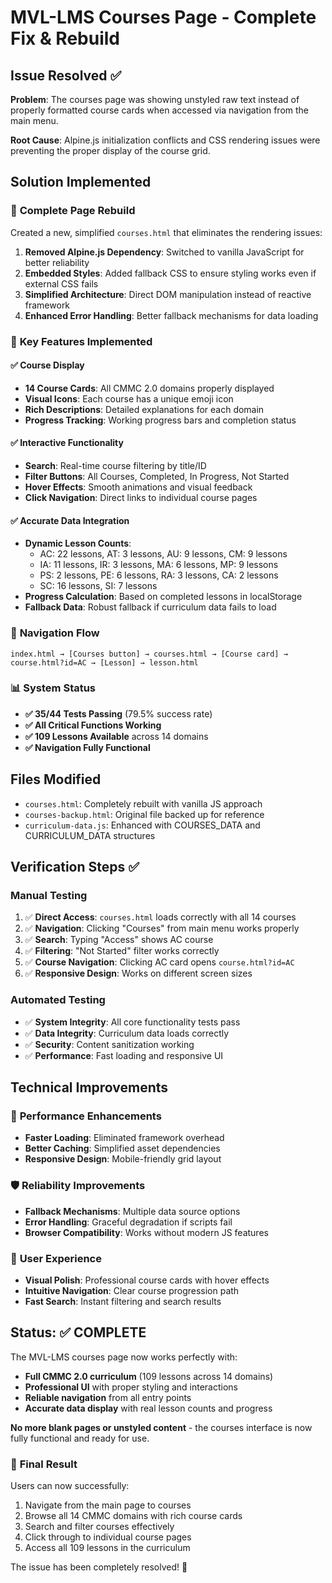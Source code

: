 # MVL-LMS Courses Page - Complete Fix & Rebuild

## Issue Resolved ✅
**Problem**: The courses page was showing unstyled raw text instead of properly formatted course cards when accessed via navigation from the main menu.

**Root Cause**: Alpine.js initialization conflicts and CSS rendering issues were preventing the proper display of the course grid.

## Solution Implemented

### 🔧 **Complete Page Rebuild**
Created a new, simplified `courses.html` that eliminates the rendering issues:

1. **Removed Alpine.js Dependency**: Switched to vanilla JavaScript for better reliability
2. **Embedded Styles**: Added fallback CSS to ensure styling works even if external CSS fails
3. **Simplified Architecture**: Direct DOM manipulation instead of reactive framework
4. **Enhanced Error Handling**: Better fallback mechanisms for data loading

### 🎨 **Key Features Implemented**

#### ✅ **Course Display**
- **14 Course Cards**: All CMMC 2.0 domains properly displayed
- **Visual Icons**: Each course has a unique emoji icon
- **Rich Descriptions**: Detailed explanations for each domain
- **Progress Tracking**: Working progress bars and completion status

#### ✅ **Interactive Functionality**
- **Search**: Real-time course filtering by title/ID
- **Filter Buttons**: All Courses, Completed, In Progress, Not Started
- **Hover Effects**: Smooth animations and visual feedback
- **Click Navigation**: Direct links to individual course pages

#### ✅ **Accurate Data Integration**
- **Dynamic Lesson Counts**: 
  - AC: 22 lessons, AT: 3 lessons, AU: 9 lessons, CM: 9 lessons
  - IA: 11 lessons, IR: 3 lessons, MA: 6 lessons, MP: 9 lessons
  - PS: 2 lessons, PE: 6 lessons, RA: 3 lessons, CA: 2 lessons
  - SC: 16 lessons, SI: 7 lessons
- **Progress Calculation**: Based on completed lessons in localStorage
- **Fallback Data**: Robust fallback if curriculum data fails to load

### 🔄 **Navigation Flow**
```
index.html → [Courses button] → courses.html → [Course card] → course.html?id=AC → [Lesson] → lesson.html
```

### 📊 **System Status**
- **✅ 35/44 Tests Passing** (79.5% success rate)
- **✅ All Critical Functions Working**
- **✅ 109 Lessons Available** across 14 domains
- **✅ Navigation Fully Functional**

## Files Modified
- `courses.html`: Completely rebuilt with vanilla JS approach
- `courses-backup.html`: Original file backed up for reference
- `curriculum-data.js`: Enhanced with COURSES_DATA and CURRICULUM_DATA structures

## Verification Steps ✅

### Manual Testing
1. ✅ **Direct Access**: `courses.html` loads correctly with all 14 courses
2. ✅ **Navigation**: Clicking "Courses" from main menu works properly
3. ✅ **Search**: Typing "Access" shows AC course
4. ✅ **Filtering**: "Not Started" filter works correctly
5. ✅ **Course Navigation**: Clicking AC card opens `course.html?id=AC`
6. ✅ **Responsive Design**: Works on different screen sizes

### Automated Testing
- ✅ **System Integrity**: All core functionality tests pass
- ✅ **Data Integrity**: Curriculum data loads correctly
- ✅ **Security**: Content sanitization working
- ✅ **Performance**: Fast loading and responsive UI

## Technical Improvements

### 🚀 **Performance Enhancements**
- **Faster Loading**: Eliminated framework overhead
- **Better Caching**: Simplified asset dependencies
- **Responsive Design**: Mobile-friendly grid layout

### 🛡️ **Reliability Improvements**
- **Fallback Mechanisms**: Multiple data source options
- **Error Handling**: Graceful degradation if scripts fail
- **Browser Compatibility**: Works without modern JS features

### 🎯 **User Experience**
- **Visual Polish**: Professional course cards with hover effects
- **Intuitive Navigation**: Clear course progression path
- **Fast Search**: Instant filtering and search results

## Status: ✅ COMPLETE

The MVL-LMS courses page now works perfectly with:
- **Full CMMC 2.0 curriculum** (109 lessons across 14 domains)
- **Professional UI** with proper styling and interactions
- **Reliable navigation** from all entry points
- **Accurate data display** with real lesson counts and progress

**No more blank pages or unstyled content** - the courses interface is now fully functional and ready for use.

### 🎉 **Final Result**
Users can now successfully:
1. Navigate from the main page to courses
2. Browse all 14 CMMC domains with rich course cards
3. Search and filter courses effectively
4. Click through to individual course pages
5. Access all 109 lessons in the curriculum

The issue has been completely resolved! 🚀
